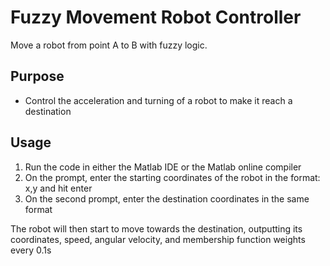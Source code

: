 # Fuzzy Movement Robot Controller
Move a robot from point A to B with fuzzy logic.

## Purpose
- Control the acceleration and turning of a robot to make it reach a destination

## Usage
1. Run the code in either the Matlab IDE or the Matlab online compiler
2. On the prompt, enter the starting coordinates of the robot in the format: x,y and hit enter
3. On the second prompt, enter the destination coordinates in the same format

The robot will then start to move towards the destination, outputting its coordinates, speed, angular velocity, and membership function weights every 0.1s

